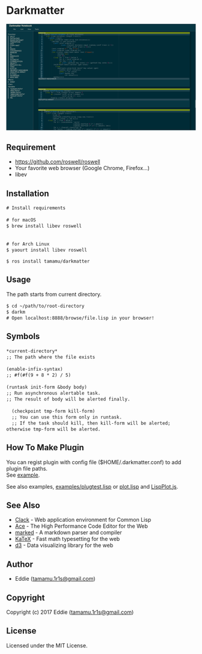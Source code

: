 # Darkmatter

![Screen Shot](screenshots/screenshot.png)

## Requirement

* <https://github.com/roswell/roswell>
* Your favorite web browser (Google Chrome, Firefox...)
* libev

## Installation

```
# Install requirements

# for macOS
$ brew install libev roswell


# for Arch Linux
$ yaourt install libev roswell
```

```
$ ros install tamamu/darkmatter
```

## Usage

The path starts from current directory.

```
$ cd ~/path/to/root-directory
$ darkm
# Open localhost:8888/browse/file.lisp in your browser!
```

## Symbols

```
*current-directory*
;; The path where the file exists

(enable-infix-syntax)
;; #f(#f(9 + 8 * 2) / 5)

(runtask init-form &body body)
;; Run asynchronous alertable task.
;; The result of body will be alerted finally.

  (checkpoint tmp-form kill-form)
  ;; You can use this form only in runtask.
  ;; If the task should kill, then kill-form will be alerted; otherwise tmp-form will be alerted.
```

## How To Make Plugin

You can regist plugin with config file ($HOME/.darkmatter.conf) to add plugin file paths.  
See [example](https://github.com/tamamu/darkmatter/blob/master/darkmatter.conf.example).

See also examples, [examples/plugtest.lisp](https://github.com/tamamu/darkmatter/blob/master/examples/plugtest.lisp) or [plot.lisp](https://github.com/tamamu/darkmatter/blob/master/src/plot.lisp) and [LispPlot.js](https://github.com/tamamu/darkmatter/blob/master/static/LispPlot.js).

## See Also

* [Clack](https://github.com/fukamachi/clack) - Web application environment for Common Lisp
* [Ace](https://github.com/ajaxorg/ace) - The High Performance Code Editor for the Web
* [marked](https://github.com/chjj/marked) - A markdown parser and compiler
* [KaTeX](https://github.com/Khan/KaTeX) - Fast math typesetting for the web
* [d3](https://github.com/d3/d3) - Data visualizing library for the web

## Author

* Eddie (tamamu.1r1s@gmail.com)

## Copyright

Copyright (c) 2017 Eddie (tamamu.1r1s@gmail.com)

## License

Licensed under the MIT License.
